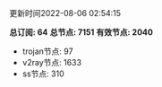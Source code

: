 更新时间2022-08-06 02:54:15

**总订阅: 64**
**总节点: 7151**
**有效节点: 2040**
- trojan节点: 97
- v2ray节点: 1633
- ss节点: 310
